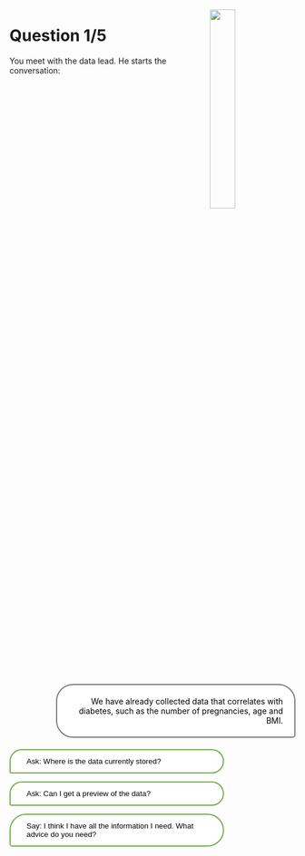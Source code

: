 <style>
.button  {
  border: none;
  color: black;
  width: 75%;
  padding: 12px 28px;
  background-color: white;
  border: 2px solid #70AD47;
  border-radius:30px 30px 30px 5px;
  transition-duration: 0.4s;
  text-align: left;
}
.button:hover  {
  background-color: #70AD47;
  color: white; 
  border: 2px solid #70AD47;
}
.answers .button2  {
  border: 2px solid white;
  color: white;
  width: 25%;
  height: 50px;
  background-color: #008CBA;
  transition-duration: 0.4s;
  float: left;
  clear: right;
}
.answers .button2:hover  {
  background-color: white;
  color: black; 
  border: 2px solid #008CBA;
}
.panel {
  background-color: white;
  border: 2px solid #787878;
  color: black;
  border-radius:30px 30px 5px 30px;
  padding: 20px 20px;
  width: 75%;
  float: right;
  margin-top: 20px;
  margin-bottom: 20px;
  text-align: right;
}
.header {
  background-color: white;
  border: 2px solid #008CBA;
  color: black;
  padding: 12px 28px;
  width: 75%;
  margin-top: 20px;
  text-align: left;
  clear: right;
}
</style>

<img style="float: right; width:30%; display:box; clear: right; margin-top: 10px;" src="./media/0-points.png">

# Question 1/5

You meet with the data lead. He starts the conversation:

<div class= "panel">We have already collected data that correlates with diabetes, such as the number of pregnancies, age and BMI.
</div>

<button class="button" onclick="document.getElementById('id01').style.display='block'">Ask: Where is the data currently stored?</button>

<div id="id01" class="panel" style="display:none;">
  <p>The data is stored in a patient database.</p>
</div>

<button class="button" onclick="document.getElementById('id02').style.display='block'">Ask: Can I get a preview of the data?</button>

<div id="id02" class="panel" style="display:none;">
  <p>If we open the file, the first few rows of data like this:
<code>
PatientID,Pregnancies,PlasmaGlucose,DiastolicBloodPressure,TricepsThickness,SerumInsulin,BMI,DiabetesPedigree,Age,Diabetic
1354778,0,171,80,34,23,43.50972593,1.213191354,21,0
1147438,8,92,93,47,36,21.24057571,0.158364981,23,0
1640031,7,115,47,52,35,41.51152348,0.079018568,23,0
1883350,9,103,78,25,304,29.58219193,1.282869847,43,1
</code></p>
</div>

<button class="button" onclick="document.getElementById('id03').style.display='block'">Say: I think I have all the information I need. What advice do you need?</button>

<div id="id03" style="display:none;">
<div class= "panel">What kind of data do we have?
</div>

<div class="header">Answer by selecting one of the following options:</div>
<div class = "answers">
  <button class="button2" onclick="window.location.href='02A';">Structured</button>
  <button class="button2" onclick="window.location.href='02B';">Semi-structured</button>
  <button class="button2" onclick="window.location.href='02B';">Unstructured</button>
</div>
</div>




